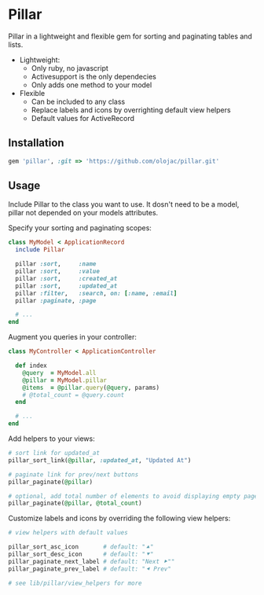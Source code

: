 # Pillar

Pillar in a lightweight and flexible gem for sorting and paginating tables and lists.

- Lightweight:
  - Only ruby, no javascript
  - Activesupport is the only dependecies
  - Only adds one method to your model
- Flexible
  - Can be included to any class
  - Replace labels and icons by overrighting default view helpers
  - Default values for ActiveRecord

## Installation

```ruby
gem 'pillar', :git => 'https://github.com/olojac/pillar.git'
```

## Usage

Include Pillar to the class you want to use. It dosn't need to be a model, pillar not depended on your models attributes.

Specify your sorting and paginating scopes:

```ruby
class MyModel < ApplicationRecord
  include Pillar

  pillar :sort,     :name
  pillar :sort,     :value
  pillar :sort,     :created_at
  pillar :sort,     :updated_at
  pillar :filter,   :search, on: [:name, :email]
  pillar :paginate, :page

  # ...
end
```

Augment you queries in your controller:

```ruby
class MyController < ApplicationController

  def index
    @query  = MyModel.all
    @pillar = MyModel.pillar
    @items  = @pillar.query(@query, params)
    # @total_count = @query.count
  end

  # ...
end
```

Add helpers to your views:

```ruby
# sort link for updated_at
pillar_sort_link(@pillar, :updated_at, "Updated At")

# paginate link for prev/next buttons
pillar_paginate(@pillar)

# optional, add total number of elements to avoid displaying empty pages
pillar_paginate(@pillar, @total_count)
```

Customize labels and icons by overriding the following view helpers:

```ruby
# view helpers with default values

pillar_sort_asc_icon       # default: "⯅"
pillar_sort_desc_icon      # default: "⯆"
pillar_paginate_next_label # default: "Next ⯈""
pillar_paginate_prev_label # default: "⯇ Prev"

# see lib/pillar/view_helpers for more
```
